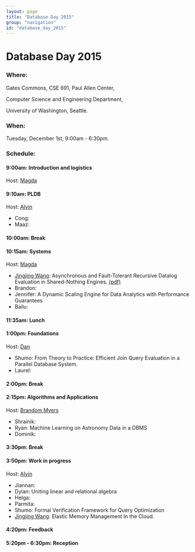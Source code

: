 ```yaml
---
layout: page
title: "Database Day 2015"
group: "navigation"
id: "database_day_2015"
---
```


# Database Day 2015

### **Where**: 

Gates Commons, CSE 691, Paul Allen Center,

Computer Science and Engineering Department,

University of Washington, Seattle.

### **When**: 

Tuesday, December 1st, 9:00am - 6:30pm.

### **Schedule**:

#### 9:00am: Introduction and logistics
Host: [Magda](http://www.cs.washington.edu/people/faculty/magda)

#### 9:10am: PLDB
Host: [Alvin](http://homes.cs.washington.edu/~akcheung/)

- Cong:
- Maaz:

#### 10:00am: Break

#### 10:15am: Systems
Host: [Magda](http://www.cs.washington.edu/people/faculty/magda)

- [Jingjing Wang](https://homes.cs.washington.edu/~jwang/): Asynchronous and Fault-Tolerant Recursive Datalog Evaluation in Shared-Nothing Engines. [(pdf)](https://homes.cs.washington.edu/~jwang/publications/p2317-wang.pdf)
- Brandon:
- Jennifer: A Dynamic Scaling Engine for Data Analytics with Performance Guarantees
- Bailu:

#### 11:35am: Lunch

#### 1:00pm: Foundations
Host: [Dan](https://homes.cs.washington.edu/~suciu/)

- Shumo: From Theory to Practice: Efficient Join Query Evaluation in a Parallel Database System.
- Laurel:

#### 2:00pm: Break

#### 2:15pm: Algorithms and Applications
Host: [Brandom Myers](https://homes.cs.washington.edu/~bdmyers/)

- Shrainik:
- Ryan:  Machine Learning on Astronomy Data in a DBMS
- Dominik:

#### 3:30pm: Break

#### 3:50pm: Work in progress
Host: [Alvin](http://homes.cs.washington.edu/~akcheung/)

- Jiannan: 
- Dylan: Uniting linear and relational algebra 
- Helga:
- Parmita:
- Shumo: Formal Verification Framework for Query Optimization
- [Jingjing Wang](https://homes.cs.washington.edu/~jwang/): Elastic Memory Management In the Cloud.

#### 4:20pm: Feedback

#### 5:20pm - 6:30pm: Reception

